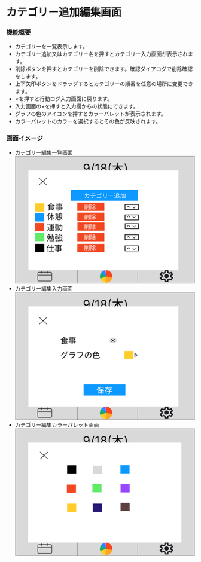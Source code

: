 # カテゴリー追加編集画面

### 機能概要

- カテゴリーを一覧表示します。
- カテゴリー追加又はカテゴリー名を押すとカテゴリー入力画面が表示されます。
- 削除ボタンを押すとカテゴリーを削除できます。確認ダイアログで削除確認をします。
- 上下矢印ボタンをドラッグするとカテゴリーの順番を任意の場所に変更できます。
- ×を押すと行動ログ入力画面に戻ります。
- 入力画面の×を押すと入力欄からの状態にできます。
- グラフの色のアイコンを押すとカラーバレットが表示されます。
- カラーパレットのカラーを選択するとその色が反映されます。


### 画面イメージ

- カテゴリー編集一覧画面
  ![](img/Home_dialog_action_category_edit.png)
- カテゴリー編集入力画面
  ![](img/Home_dialog_action_category_edit_edit.png)
- カテゴリー編集カラーパレット画面
  ![](img/Home_dialog_action_category_edit_edit_color.png)
